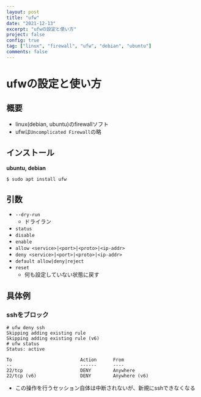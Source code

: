 ```yaml
---
layout: post
title: "ufw"
date: "2021-12-13"
excerpt: "ufwの設定と使い方"
project: false
config: true
tag: ["linux", "firewall", "ufw", "debian", "ubuntu"]
comments: false
---
```


# ufwの設定と使い方

## 概要
 - linux(debian, ubuntu)のfirewallソフト
 - ufwは`Uncomplicated Firewall`の略

## インストール

**ubuntu, debian**  
```console
$ sudo apt install ufw
```

## 引数

 - `--dry-run`
   - ドライラン
 - `status`
 - `disable`
 - `enable`
 - `allow <service>|<port>|<proto>|<ip-addr>`
 - `deny <service>|<port>|<proto>|<ip-addr>`
 - `default allow|deny|reject`
 - `reset`
   - 何も設定していない状態に戻す

## 具体例

### sshをブロック

```console
# ufw deny ssh
Skipping adding existing rule
Skipping adding existing rule (v6)
# ufw status
Status: active

To                         Action      From
--                         ------      ----
22/tcp                     DENY        Anywhere
22/tcp (v6)                DENY        Anywhere (v6)
```
 - この操作を行うセッション自体は中断されないが、新規にsshできなくなる
